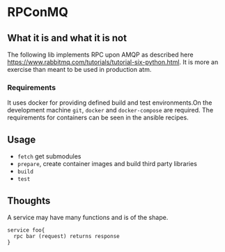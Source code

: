 # RPConMQ

## What it is and what it is not

The following lib implements RPC upon AMQP as described here https://www.rabbitmq.com/tutorials/tutorial-six-python.html.
It is more an exercise than meant to be used in production atm.

### Requirements

It uses docker for providing defined build and test environments.On the development machine `git`, `docker` and `docker-compose` are required. The requirements for containers can be seen in the ansible recipes.

## Usage

* `fetch` get submodules
* `prepare`, create container images and build third party libraries
* `build`
* `test`

## Thoughts

A service may have many functions and is of the shape.
```
service foo{
  rpc bar (request) returns response
}
```
